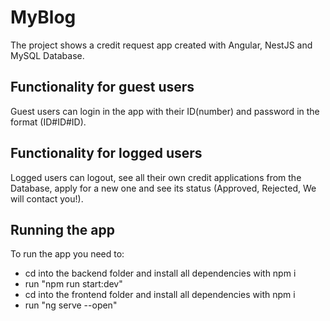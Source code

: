 # MyBlog

The project shows a credit request app created with Angular, NestJS and MySQL Database.

## Functionality for guest users

Guest users can login in the app with their ID(number) and password in the format (ID#ID#ID).

## Functionality for logged users

Logged users can logout, see all their own credit applications from the Database, apply for a new one and see its status (Approved, Rejected, We will contact you!).

## Running the app

To run the app you need to:
- cd into the backend folder and install all dependencies with npm i
- run "npm run start:dev"
- cd into the frontend folder and install all dependencies with npm i
- run "ng serve --open"
